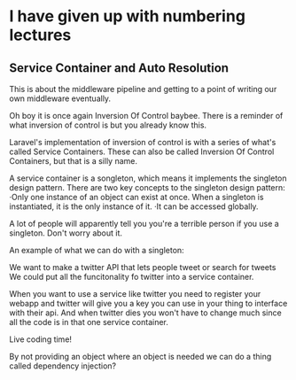# I have given up with numbering lectures

## Service Container and Auto Resolution
This is about the middleware pipeline and getting to a point of writing our own middleware eventually.

Oh boy it is once again Inversion Of Control baybee. There is a reminder of what inversion of control is but you already know this.

Laravel's implementation of inversion of control is with a series of what's called Service Containers. These can also be called Inversion Of Control Containers, but that is a silly name.

A service container is a songleton, which means it implements the singleton design pattern. There are two key concepts to the singleton design pattern:
·Only one instance of an object can exist at once. When a singleton is instantiated, it is the only instance of it.
·It can be accessed globally.

A lot of people will apparently tell you you're a terrible person if you use a singleton. Don't worry about it.

An example of what we can do with a singleton:

We want to make a twitter API that lets people tweet or search for tweets
We could put all the funcitonality fo twitter into a service container.

When you want to use a service like twitter you need to register your webapp and twitter will give you a key you can use in your thing to interface with their api. And when twitter dies you won't have to change much since all the code is in that one service container.

Live coding time!

By not providing an object where an object is needed we can do a thing called dependency injection?